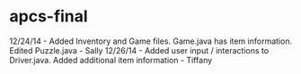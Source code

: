 apcs-final
==========
12/24/14 - Added Inventory and Game files. Game.java has item information. Edited Puzzle.java - Sally
12/26/14 - Added user input / interactions to Driver.java. Added additional item information - Tiffany
